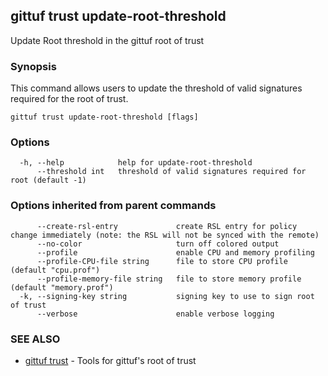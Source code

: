 ## gittuf trust update-root-threshold

Update Root threshold in the gittuf root of trust

### Synopsis

This command allows users to update the threshold of valid signatures required for the root of trust.

```
gittuf trust update-root-threshold [flags]
```

### Options

```
  -h, --help            help for update-root-threshold
      --threshold int   threshold of valid signatures required for root (default -1)
```

### Options inherited from parent commands

```
      --create-rsl-entry             create RSL entry for policy change immediately (note: the RSL will not be synced with the remote)
      --no-color                     turn off colored output
      --profile                      enable CPU and memory profiling
      --profile-CPU-file string      file to store CPU profile (default "cpu.prof")
      --profile-memory-file string   file to store memory profile (default "memory.prof")
  -k, --signing-key string           signing key to use to sign root of trust
      --verbose                      enable verbose logging
```

### SEE ALSO

* [gittuf trust](gittuf_trust.md)	 - Tools for gittuf's root of trust

